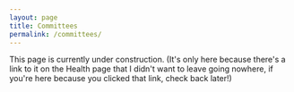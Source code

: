 ```yaml
---
layout: page
title: Committees
permalink: /committees/
---
```


This page is currently under construction. (It's only here because there's a link to it on the Health page that I didn't want to leave going nowhere, if you're here 
because you clicked that link, check back later!)
